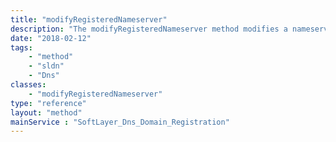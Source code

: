 ```yaml
---
title: "modifyRegisteredNameserver"
description: "The modifyRegisteredNameserver method modifies a nameserver that was registered. "
date: "2018-02-12"
tags:
    - "method"
    - "sldn"
    - "Dns"
classes:
    - "modifyRegisteredNameserver"
type: "reference"
layout: "method"
mainService : "SoftLayer_Dns_Domain_Registration"
---
```


